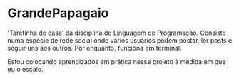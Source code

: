 # GrandePapagaio

'Tarefinha de casa' da disciplina de Linguagem de Programação. Consiste numa espécie de rede social onde vários usuários podem postar, ler posts e seguir
uns aos outros. Por enquanto, funciona em terminal.

Estou colocando aprendizados em prática nesse projeto à medida em que eu o escalo.
